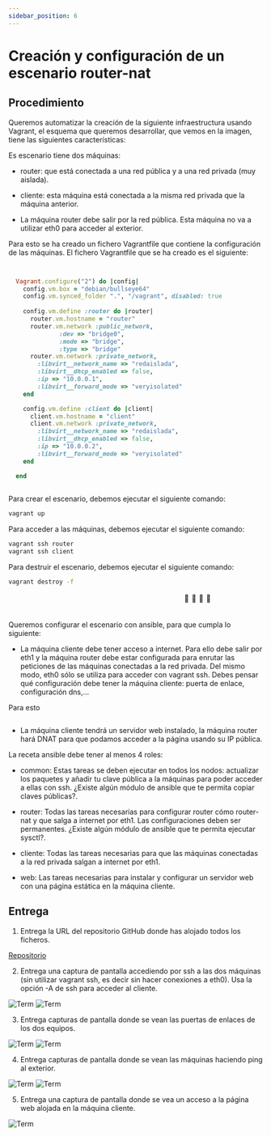 ```yaml
---
sidebar_position: 6
---
```


# Creación y configuración de un escenario router-nat

## Procedimiento


Queremos automatizar la creación de la siguiente infraestructura usando Vagrant, el esquema que queremos desarrollar, que vemos en la imagen, tiene las siguientes características:

Es escenario tiene dos máquinas:

- router: que está conectada a una red pública y a una red privada (muy aislada).

- cliente: esta máquina está conectada a la misma red privada que la máquina anterior.

- La máquina router debe salir por la red pública. Esta máquina no va a utilizar eth0 para acceder al exterior.


Para esto se ha creado un fichero Vagrantfile que contiene la configuración de las máquinas. El fichero Vagrantfile que se ha creado es el siguiente:

```ruby


  Vagrant.configure("2") do |config|
    config.vm.box = "debian/bullseye64"
    config.vm.synced_folder ".", "/vagrant", disabled: true
    
    config.vm.define :router do |router|
      router.vm.hostname = "router"
      router.vm.network :public_network,
			  :dev => "bridge0",
			  :mode => "bridge",
			  :type => "bridge"
      router.vm.network :private_network,
        :libvirt__network_name => "redaislada",
        :libvirt__dhcp_enabled => false,
        :ip => "10.0.0.1",
        :libvirt__forward_mode => "veryisolated"
    end

    config.vm.define :client do |client|
      client.vm.hostname = "client"
      client.vm.network :private_network,
        :libvirt__network_name => "redaislada",
        :libvirt__dhcp_enabled => false,
        :ip => "10.0.0.2",
        :libvirt__forward_mode => "veryisolated"
    end

  end
    
```

Para crear el escenario, debemos ejecutar el siguiente comando:

```bash
vagrant up
```

Para acceder a las máquinas, debemos ejecutar el siguiente comando:

```bash
vagrant ssh router
vagrant ssh client
```

Para destruir el escenario, debemos ejecutar el siguiente comando:

```bash
vagrant destroy -f
```


ㅤㅤㅤㅤㅤㅤㅤㅤㅤㅤㅤㅤㅤㅤㅤㅤㅤㅤㅤㅤㅤㅤㅤㅤㅤㅤㅤ🦦                  🦦                     🦦                      🦦ㅤㅤㅤㅤㅤㅤㅤㅤㅤㅤㅤㅤㅤㅤㅤㅤㅤㅤㅤㅤㅤㅤㅤㅤㅤㅤㅤㅤㅤㅤ


Queremos configurar el escenario con ansible, para que cumpla lo siguiente:

- La máquina cliente debe tener acceso a internet. Para ello debe salir por eth1 y la máquina router debe estar configurada para enrutar las peticiones de las máquinas conectadas a la red privada. Del mismo modo, eth0 sólo se utiliza para acceder con vagrant ssh. Debes pensar qué configuración debe tener la máquina cliente: puerta de enlace, configuración dns,…

Para esto 

```bash

```

- La máquina cliente tendrá un servidor web instalado, la máquina router hará DNAT para que podamos acceder a la página usando su IP pública.

La receta ansible debe tener al menos 4 roles:

- common: Estas tareas se deben ejecutar en todos los nodos: actualizar los paquetes y añadir tu clave pública a la máquinas para poder acceder a ellas con ssh. ¿Existe algún módulo de ansible que te permita copiar claves públicas?.

- router: Todas las tareas necesarias para configurar router cómo router-nat y que salga a internet por eth1. Las configuraciones deben ser permanentes. ¿Existe algún módulo de ansible que te permita ejecutar sysctl?.

- cliente: Todas las tareas necesarias para que las máquinas conectadas a la red privada salgan a internet por eth1.

- web: Las tareas necesarias para instalar y configurar un servidor web con una página estática en la máquina cliente.


## Entrega

1. Entrega la URL del repositorio GitHub donde has alojado todos los ficheros.

[Repositorio](https://github.com/belennazareth/vagrant_ansible)

2. Entrega una captura de pantalla accediendo por ssh a las dos máquinas (sin utilizar vagrant ssh, es decir sin hacer conexiones a eth0). Usa la opción -A de ssh para acceder al cliente.

![Term](/img/SRI/practicaSRI.png)
![Term](/img/SRI/practicaSRI-2.png)

3. Entrega capturas de pantalla donde se vean las puertas de enlaces de los dos equipos.

![Term](/img/SRI/practicaSRI-3.png)
![Term](/img/SRI/practicaSRI-4.png)

4. Entrega capturas de pantalla donde se vean las máquinas haciendo ping al exterior.

![Term](/img/SRI/practicaSRI-5.png)
![Term](/img/SRI/practicaSRI-6.png)

5. Entrega una captura de pantalla donde se vea un acceso a la página web alojada en la máquina cliente.

![Term](/img/SRI/practicaSRI-7.png)

